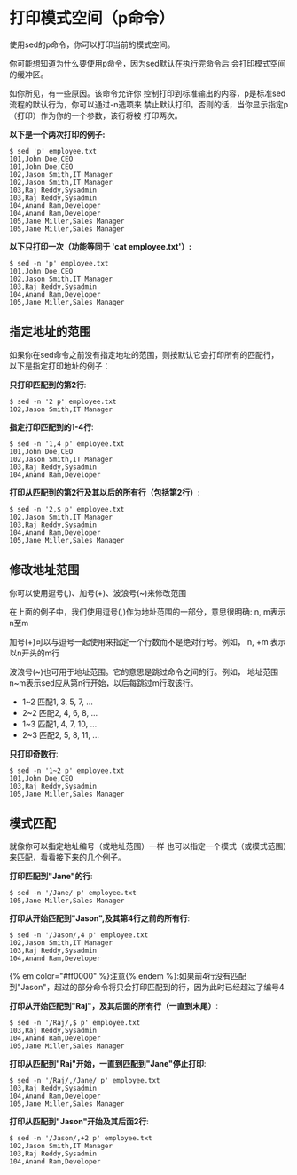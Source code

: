 # 打印模式空间（p命令）

使用sed的p命令，你可以打印当前的模式空间。<br/>

你可能想知道为什么要使用p命令，因为sed默认在执行完命令后
会打印模式空间的缓冲区。<br/>

如你所见，有一些原因。该命令允许你
控制打印到标准输出的内容，p是标准sed流程的默认行为，你可以通过-n选项来
禁止默认打印。否则的话，当你显示指定p（打印）作为你的一个参数，该行将被
打印两次。

__以下是一个两次打印的例子:__

```
$ sed 'p' employee.txt
101,John Doe,CEO
101,John Doe,CEO
102,Jason Smith,IT Manager
102,Jason Smith,IT Manager
103,Raj Reddy,Sysadmin
103,Raj Reddy,Sysadmin
104,Anand Ram,Developer
104,Anand Ram,Developer
105,Jane Miller,Sales Manager
105,Jane Miller,Sales Manager
```

__以下只打印一次（功能等同于 'cat employee.txt'）:__

```
$ sed -n 'p' employee.txt
101,John Doe,CEO
102,Jason Smith,IT Manager
103,Raj Reddy,Sysadmin
104,Anand Ram,Developer
105,Jane Miller,Sales Manager
```

## 指定地址的范围

如果你在sed命令之前没有指定地址的范围，则按默认它会打印所有的匹配行，
以下是指定打印地址的例子：

__只打印匹配到的第2行__:

```
$ sed -n '2 p' employee.txt
102,Jason Smith,IT Manager
```

__指定打印匹配到的1-4行__:

```
$ sed -n '1,4 p' employee.txt
101,John Doe,CEO
102,Jason Smith,IT Manager
103,Raj Reddy,Sysadmin
104,Anand Ram,Developer
```

__打印从匹配到的第2行及其以后的所有行（包括第2行）__:

```
$ sed -n '2,$ p' employee.txt
102,Jason Smith,IT Manager
103,Raj Reddy,Sysadmin
104,Anand Ram,Developer
105,Jane Miller,Sales Manager
```

## 修改地址范围

你可以使用逗号(,)、加号(+)、波浪号(~)来修改范围<br/>

在上面的例子中，我们使用逗号(,)作为地址范围的一部分，意思很明确:
n, m表示n至m<br/>

加号(+)可以与逗号一起使用来指定一个行数而不是绝对行号。例如，
n, +m 表示以n开头的m行<br/>

波浪号(~)也可用于地址范围。它的意思是跳过命令之间的行。例如，
地址范围n~m表示sed应从第n行开始，以后每跳过m行取该行。

  * 1~2 匹配1, 3, 5, 7, ...
  * 2~2 匹配2, 4, 6, 8, ...
  * 1~3 匹配1, 4, 7, 10, ...
  * 2~3 匹配2, 5, 8, 11, ...

__只打印奇数行__:

```
$ sed -n '1~2 p' employee.txt
101,John Doe,CEO
103,Raj Reddy,Sysadmin
105,Jane Miller,Sales Manager
```

## 模式匹配

就像你可以指定地址编号（或地址范围）一样
也可以指定一个模式（或模式范围）来匹配，看看接下来的几个例子。

__打印匹配到"Jane"的行__:

```
$ sed -n '/Jane/ p' employee.txt
105,Jane Miller,Sales Manager
```

__打印从开始匹配到"Jason",及其第4行之前的所有行__:

```
$ sed -n '/Jason/,4 p' employee.txt
102,Jason Smith,IT Manager
103,Raj Reddy,Sysadmin
104,Anand Ram,Developer
```
{% em color="#ff0000" %}注意{% endem %}:如果前4行没有匹配到"Jason"，超过的部分命令将只会打印匹配到的行，因为此时已经超过了编号4

__打印从开始匹配到"Raj"，及其后面的所有行（一直到末尾）__:

```
$ sed -n '/Raj/,$ p' employee.txt
103,Raj Reddy,Sysadmin
104,Anand Ram,Developer
105,Jane Miller,Sales Manager
```

__打印从匹配到"Raj"开始，一直到匹配到"Jane"停止打印__:

```
$ sed -n '/Raj/,/Jane/ p' employee.txt
103,Raj Reddy,Sysadmin
104,Anand Ram,Developer
105,Jane Miller,Sales Manager
```

__打印从匹配到"Jason"开始及其后面2行__:

```
$ sed -n '/Jason/,+2 p' employee.txt
102,Jason Smith,IT Manager
103,Raj Reddy,Sysadmin
104,Anand Ram,Developer
```
